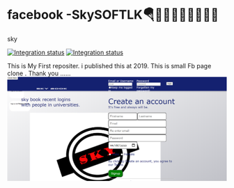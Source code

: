 
# facebook -SkySOFTLK🪂👨🏾‍🎓👨🏽‍💻🤘🏻
sky

[![Integration status](https://app.rollout.io/badges/5de34cc645bc8a657df95b70)](https://app.rollout.io/app/5daff72bfc53991b2d910e6d/settings/info)
[![Integration status](https://app.rollout.io/badges/5de34cc645bc8a657df95b70)](https://app.rollout.io/app/5daff72bfc53991b2d910e6d/settings/info)

This is My First repositer. i published this at 2019. This is small Fb page clone .
Thank you ......
![Image](https://github.com/kavindyasinthasilva/facebook/blob/master/Screenshot/Screenshot%20(246).png)



